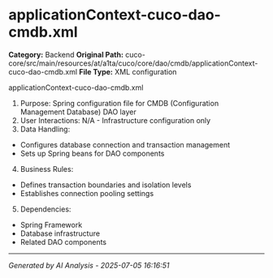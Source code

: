 # applicationContext-cuco-dao-cmdb.xml

**Category:** Backend
**Original Path:** cuco-core/src/main/resources/at/a1ta/cuco/core/dao/cmdb/applicationContext-cuco-dao-cmdb.xml
**File Type:** XML configuration

applicationContext-cuco-dao-cmdb.xml
1. Purpose: Spring configuration file for CMDB (Configuration Management Database) DAO layer
2. User Interactions: N/A - Infrastructure configuration only
3. Data Handling:
- Configures database connection and transaction management
- Sets up Spring beans for DAO components
4. Business Rules:
- Defines transaction boundaries and isolation levels
- Establishes connection pooling settings
5. Dependencies:
- Spring Framework
- Database infrastructure
- Related DAO components

---
*Generated by AI Analysis - 2025-07-05 16:16:51*
